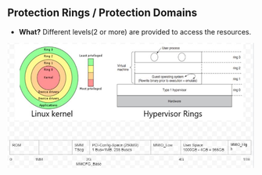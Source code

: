 ## Protection Rings / Protection Domains
- **What?** Different levels(2 or more) are provided to access the resources. 

<img src="Protection_Ring.JPG" width=900 />
